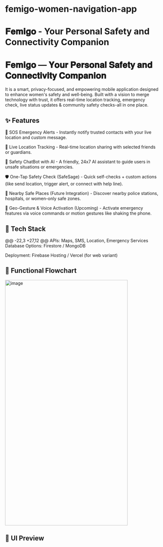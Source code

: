 # femigo-women-navigation-app
# 𝐅𝐞𝐦𝐢𝐠𝐨 - Your Personal Safety and Connectivity Companion  
# 𝐅𝐞𝐦𝐢𝐠𝐨 — 𝐘𝐨𝐮𝐫 𝐏𝐞𝐫𝐬𝐨𝐧𝐚𝐥 𝐒𝐚𝐟𝐞𝐭𝐲 𝐚𝐧𝐝 𝐂𝐨𝐧𝐧𝐞𝐜𝐭𝐢𝐯𝐢𝐭𝐲 𝐂𝐨𝐦𝐩𝐚𝐧𝐢𝐨𝐧
It is a smart, privacy-focused, and empowering mobile application designed to enhance women's safety and well-being. Built with a vision to merge technology with trust, it offers real-time location tracking, emergency check, live status updates &amp; community safety checks-all in one place.

## ✨ Features

🔴 SOS Emergency Alerts - Instantly notify trusted contacts with your live location and custom message.

📍 Live Location Tracking - Real-time location sharing with selected friends or guardians.

💬 Safety ChatBot with AI - A friendly, 24x7 AI assistant to guide users in unsafe situations or emergencies.

🛡️ One-Tap Safety Check (SafeSage) - Quick self-checks + custom actions (like send location, trigger alert, or connect with help line).

📌 Nearby Safe Places (Future Integration) - Discover nearby police stations, hospitals, or women-only safe zones.

👣 Geo-Gesture & Voice Activation (Upcoming) - Activate emergency features via voice commands or motion gestures like shaking the phone.

## 🚀 Tech Stack
@@ -22,3 +27,12 @@ APIs: Maps, SMS, Location, Emergency Services
Database Options: Firestore / MongoDB

Deployment: Firebase Hosting / Vercel (for web variant)

## 📂 Functional Flowchart

<img width="400" height="800" alt="image" src="https://github.com/user-attachments/assets/5802fd16-b583-4853-b241-64652e2ba90f" />

## 🎨 UI Preview

